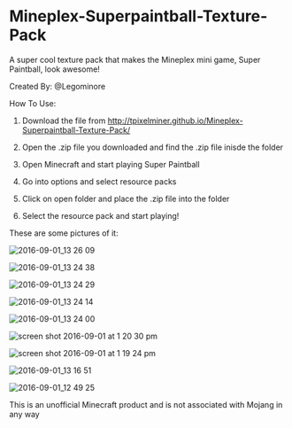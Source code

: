 # Mineplex-Superpaintball-Texture-Pack
A super cool texture pack that makes the Mineplex mini game, Super Paintball, look awesome!

Created By: @Legominore

How To Use:
1. Download the file from http://tpixelminer.github.io/Mineplex-Superpaintball-Texture-Pack/

2. Open the .zip file you downloaded and find the .zip file inisde the folder

3. Open Minecraft and start playing Super Paintball

4. Go into options and select resource packs

5. Click on open folder and place the .zip file into the folder

6. Select the resource pack and start playing!


These are some pictures of it:

![2016-09-01_13 26 09](https://cloud.githubusercontent.com/assets/17729491/18177680/56d91f78-7049-11e6-80a3-d80c4779d89d.png)

![2016-09-01_13 24 38](https://cloud.githubusercontent.com/assets/17729491/18177679/56d917b2-7049-11e6-96e5-8c5ad19c77b9.png)

![2016-09-01_13 24 29](https://cloud.githubusercontent.com/assets/17729491/18177683/56daa898-7049-11e6-91e4-e6dbc02ff0a9.png)

![2016-09-01_13 24 14](https://cloud.githubusercontent.com/assets/17729491/18177681/56d98288-7049-11e6-8d69-d44339cb2e0c.png)

![2016-09-01_13 24 00](https://cloud.githubusercontent.com/assets/17729491/18177682/56d9d936-7049-11e6-863d-301d7fb34af8.png)

![screen shot 2016-09-01 at 1 20 30 pm](https://cloud.githubusercontent.com/assets/17729491/18177684/56db3312-7049-11e6-984e-800f7b105235.png)

![screen shot 2016-09-01 at 1 19 24 pm](https://cloud.githubusercontent.com/assets/17729491/18177685/56e74724-7049-11e6-9f7f-1d54c8646093.png)

![2016-09-01_13 16 51](https://cloud.githubusercontent.com/assets/17729491/18177687/56ed2e82-7049-11e6-9787-13635576e011.png)

![2016-09-01_12 49 25](https://cloud.githubusercontent.com/assets/17729491/18177686/56e7fa16-7049-11e6-9ee2-ea121dd4a05e.png)

This is an unofficial Minecraft product and is not associated with Mojang in any way
